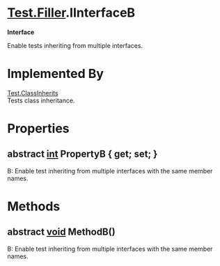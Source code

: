 # [Test.Filler](TableOfContents.Test.Filler.md).IInterfaceB

**Interface**  

Enable tests inheriting from multiple interfaces.  

# Implemented By

[Test.ClassInherits](Test.ClassInherits.md)  
Tests class inheritance.  

# Properties

## abstract [int](https://docs.microsoft.com/en-us/dotnet/api/system.int32) PropertyB { get; set; }

B: Enable test inheriting from multiple interfaces with the same member names.  

# Methods

## abstract [void](https://docs.microsoft.com/en-us/dotnet/api/system.void) MethodB()

B: Enable test inheriting from multiple interfaces with the same member names.  

